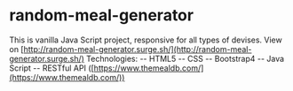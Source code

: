 # random-meal-generator
This is vanilla Java Script project, responsive for all types of devises. 
View on [http://random-meal-generator.surge.sh/](http://random-meal-generator.surge.sh/)
Technologies:
-- HTML5
-- CSS
-- Bootstrap4
-- Java Script
-- RESTful API ([https://www.themealdb.com/](https://www.themealdb.com/))
